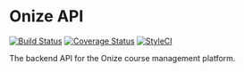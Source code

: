 # Onize API

[![Build Status](https://travis-ci.com/SPie/onize-api.svg?branch=master)](https://travis-ci.com/SPie/onize-api)
[![Coverage Status](https://coveralls.io/repos/github/SPie/onize-api/badge.svg?branch=master)](https://coveralls.io/github/SPie/onize-api?branch=master)
[![StyleCI](https://github.styleci.io/repos/266210192/shield?style=flat&branch=6.x)](https://github.styleci.io/repos/266210192)

The backend API for the Onize course management platform.